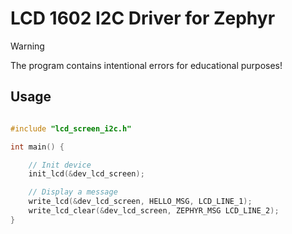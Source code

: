 # LCD 1602 I2C Driver for Zephyr

> [!WARNING]
> The program contains intentional errors for educational purposes!

## Usage

```c

#include "lcd_screen_i2c.h"

int main() {

    // Init device
    init_lcd(&dev_lcd_screen);

    // Display a message
    write_lcd(&dev_lcd_screen, HELLO_MSG, LCD_LINE_1);
    write_lcd_clear(&dev_lcd_screen, ZEPHYR_MSG LCD_LINE_2);
}
```

